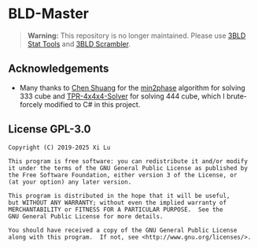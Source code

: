 # BLD-Master

> **Warning:** This repository is no longer maintained. Please use [3BLD Stat Tools](https://github.com/helloluxi/bld-stat) and [3BLD Scrambler](https://github.com/helloluxi/bld-scr).

## Acknowledgements

+ Many thanks to [Chen Shuang](https://github.com/cs0x7f/min2phase) for the [min2phase](https://github.com/cs0x7f/min2phase) algorithm for solving 333 cube and [TPR-4x4x4-Solver](https://github.com/cs0x7f/TPR-4x4x4-Solver) for solving 444 cube, which I brute-forcely modified to C# in this project.

## License GPL-3.0

```
Copyright (C) 2019-2025 Xi Lu

This program is free software: you can redistribute it and/or modify
it under the terms of the GNU General Public License as published by
the Free Software Foundation, either version 3 of the License, or
(at your option) any later version.

This program is distributed in the hope that it will be useful,
but WITHOUT ANY WARRANTY; without even the implied warranty of
MERCHANTABILITY or FITNESS FOR A PARTICULAR PURPOSE.  See the
GNU General Public License for more details.

You should have received a copy of the GNU General Public License
along with this program.  If not, see <http://www.gnu.org/licenses/>.
```
